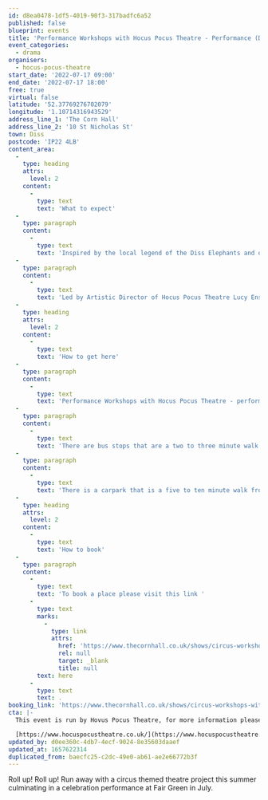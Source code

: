 ```yaml
---
id: d8ea0478-1df5-4019-90f3-317badfc6a52
published: false
blueprint: events
title: 'Performance Workshops with Hocus Pocus Theatre - Performance (Duplicated)'
event_categories:
  - drama
organisers:
  - hocus-pocus-theatre
start_date: '2022-07-17 09:00'
end_date: '2022-07-17 18:00'
free: true
virtual: false
latitude: '52.37769276702079'
longitude: '1.10714316943529'
address_line_1: 'The Corn Hall'
address_line_2: '10 St Nicholas St'
town: Diss
postcode: 'IP22 4LB'
content_area:
  -
    type: heading
    attrs:
      level: 2
    content:
      -
        type: text
        text: 'What to expect'
  -
    type: paragraph
    content:
      -
        type: text
        text: 'Inspired by the local legend of the Diss Elephants and other circus heritage stories the group will meet weekly to devise an outdoor performance piece.'
  -
    type: paragraph
    content:
      -
        type: text
        text: 'Led by Artistic Director of Hocus Pocus Theatre Lucy Enskat, the sessions will incorporate games, clown techniques, improvisation exercises and collaborative performance. Weaving a magical narrative together the group will co-create the show from scratch and be supported with elements of costume design, sound and production too!'
  -
    type: heading
    attrs:
      level: 2
    content:
      -
        type: text
        text: 'How to get here'
  -
    type: paragraph
    content:
      -
        type: text
        text: 'Performance Workshops with Hocus Pocus Theatre - performace takes place at The Corn Hall.'
  -
    type: paragraph
    content:
      -
        type: text
        text: 'There are bus stops that are a two to three minute walk from the venue.'
  -
    type: paragraph
    content:
      -
        type: text
        text: 'There is a carpark that is a five to ten minute walk from the venue.'
  -
    type: heading
    attrs:
      level: 2
    content:
      -
        type: text
        text: 'How to book'
  -
    type: paragraph
    content:
      -
        type: text
        text: 'To book a place please visit this link '
      -
        type: text
        marks:
          -
            type: link
            attrs:
              href: 'https://www.thecornhall.co.uk/shows/circus-workshops-with-hocus-pocus-theatre/'
              rel: null
              target: _blank
              title: null
        text: here
      -
        type: text
        text: .
booking_link: 'https://www.thecornhall.co.uk/shows/circus-workshops-with-hocus-pocus-theatre/'
cta: |-
  This event is run by Hovus Pocus Theatre, for more information please get in touch via:

  [https://www.hocuspocustheatre.co.uk/](https://www.hocuspocustheatre.co.uk/)
updated_by: d0ee360c-4db7-4ecf-9024-8e35603daaef
updated_at: 1657622314
duplicated_from: baecfc25-c2dc-49e0-ab61-ae2e66772b3f
---
```

Roll up! Roll up! Run away with a circus themed theatre project this summer culminating in a celebration performance at Fair Green in July.